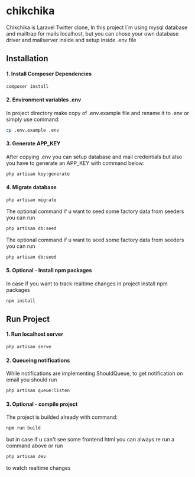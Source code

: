 # chikchika

Chikchika is Laravel Twitter clone, In this project I`m using mysql database and mailtrap for mails localhost, but you can chose your own database driver and mailserver inside and setup inside .env file

## Installation

#### 1. Install Composer Dependencies

```bash
composer install
```

#### 2. Environment variables .env

In project directory make copy of .env.example file and rename it to .env
or simply use command:

```bash
cp .env.example .env
```

#### 3. Generate APP_KEY

After copying .env you can setup database and mail credentials but also you have to generate an APP_KEY with command below:

```bash
php artisan key:generate
```

#### 4. Migrate database

```bash
php artisan migrate
```

The optional command if u want to seed some factory data from seeders you can run 
```bash
php artisan db:seed
```

The optional command if u want to seed some factory data from seeders you can run 
```bash
php artisan db:seed
```

#### 5. Optional - Install npm packages

In case if you want to track realtime changes in project install npm packages

```bash
npm install
```

## Run Project

#### 1. Run localhost server

```bash
php artisan serve
```

#### 2. Queueing notifications

While notifications are implementing ShouldQueue, to get notification on email you should run

```bash
php artisan queue:listen
```

#### 3. Optional - compile project

The project is builded already with command:

```bash
npm run build
```

but in case if u can't see some frontend html you can always re run a command above or run

```bash
php artisan dev
```

to watch realtime changes
